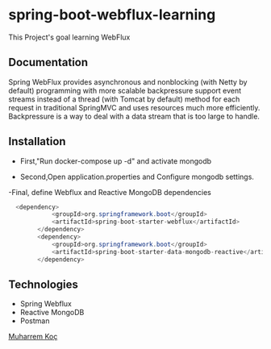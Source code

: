 # spring-boot-webflux-learning




This Project's goal learning WebFlux



## Documentation
Spring WebFlux provides asynchronous and nonblocking (with Netty by default) programming with more scalable backpressure support event streams instead of a thread (with Tomcat by default) method for each request in traditional SpringMVC and uses resources much more efficiently.
Backpressure is a way to deal with a data stream that is too large to handle.




## Installation


- First,"Run docker-compose up -d" and activate mongodb

- Second,Open application.properties and Configure mongodb settings.

-Final, define Webflux and Reactive MongoDB dependencies


```java
  <dependency>
            <groupId>org.springframework.boot</groupId>
            <artifactId>spring-boot-starter-webflux</artifactId>
        </dependency>
        <dependency>
            <groupId>org.springframework.boot</groupId>
            <artifactId>spring-boot-starter-data-mongodb-reactive</artifactId>
        </dependency>
```

## Technologies

- Spring Webflux
- Reactive MongoDB
- Postman

[Muharrem Koç](https://github.com/muharremkoc)
